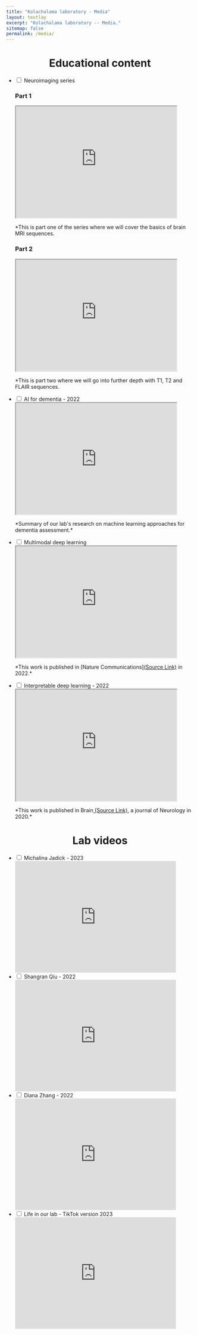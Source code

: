 ```yaml
---
title: "Kolachalama laboratory - Media"
layout: textlay
excerpt: "Kolachalama laboratory -- Media."
sitemap: false
permalink: /media/
---
```

<html>
<body>
            <h1 style=" text-align: center; ">Educational content</h1>
    <ul class="accordion">
        <li>
            <input type="checkbox" name="accordion-1" id="ed4">
            <label for="ed4">Neuroimaging series</label>
            <div class="panel">
                <h3>Part 1</h3>
                <iframe src="https://www.youtube.com/embed/WNTuU70hSi0?si=Fu-XCBqYMsz2N_FS" frameborder="1" align="middle" width="90%" height="300px" allow="accelerometer; autoplay; encrypted-media; gyroscope; picture-in-picture" allowfullscreen></iframe>
                <p>*This is part one of the series where we will cover the basics of brain MRI sequences.</p>
                <h3>Part 2</h3>
                <iframe src="https://www.youtube.com/embed/zS2nd5X1DF4?si=-L0vx1Y0S5KbV6zl" frameborder="1" align="middle" width="90%" height="300px" allow="accelerometer; autoplay; encrypted-media; gyroscope; picture-in-picture" allowfullscreen></iframe>
                <p>*This is part two where we will go into further depth with T1, T2 and FLAIR sequences.</p>
            </div>
        </li>        
        <li>
                <input type="checkbox" name="accordion-1" id="ed1">
                <label for="ed1">AI for dementia - 2022</label>
                <div class="panel">
                    <iframe src="https://youtube.com/embed/kI21nlsQlWU" frameborder="1" align="middle" width="90%" height="300px" allow="accelerometer; autoplay; encrypted-media; gyroscope; picture-in-picture" allowfullscreen></iframe>
                    <p>*Summary of our lab's research on machine learning approaches for dementia assessment.*</p>
                </div>
            </li>
            <li>
                <input type="checkbox" name="accordion-1" id="ed2">
                <label for="ed2">Multimodal deep learning</label>
                <div class="panel">
                    <iframe src="https://www.youtube.com/embed/ZfbVcaVgyLQ" frameborder="1" align="middle" width="90%" height="300px" allow="accelerometer; autoplay; encrypted-media; gyroscope; picture-in-picture" allowfullscreen></iframe>
                    <p>*This work is published in [Nature Communications]<a href="//doi.org/10.1038/s41467-022-31037-5">(Source Link)</a> in 2022.* 
                    </p>
                </div>
            </li>
            <li>
                <input type="checkbox" name="accordion-1" id="ed3">
                <label for="ed3">Interpretable deep learning - 2022</label>
                <div class="panel">
                    <iframe src="https://www.youtube.com/embed/RgqyGPMbJ9w" frameborder="1" align="middle" width="90%" height="300px" allow="accelerometer; autoplay; encrypted-media; gyroscope; picture-in-picture" allowfullscreen></iframe>
                    <p>*This work is published in Brain<a href="https://doi.org/10.1093/brain/awaa13"> (Source Link)</a>, a journal of Neurology in 2020.*  
                    </p>
                </div>
            </li>
        </ul>
    <h1 style=" text-align: center; ">Lab videos</h1>     
        <ul>
            <li>
                <input type="checkbox" name="accordion" id="Lb1">
                <label for="Lb1">Michalina Jadick - 2023</label>
                <div class="panel">
                    <iframe src="https://youtube.com/embed/KPYioRXG5OM" frameborder="0" align="middle" width="90%" height="300px" allow="accelerometer; autoplay; encrypted-media; gyroscope; picture-in-picture" allowfullscreen></iframe>
                </div>
            </li>
            <li>
                <input type="checkbox" name="accordion" id="Lb2">
                <label for="Lb2">Shangran Qiu - 2022</label>
                <div class="panel">
                    <iframe src="https://youtube.com/embed/7q3BOdJsIo8" frameborder="0" align="middle" width="90%" height="300px" allow="accelerometer; autoplay; encrypted-media; gyroscope; picture-in-picture" allowfullscreen></iframe>    
                </div>
            </li>
            <li>
                <input type="checkbox" name="accordion" id="Lb3">
                <label for="Lb3">Diana Zhang - 2022</label>
                <div class="panel">
                    <iframe src="https://youtube.com/embed/oJX8eCiqLao" frameborder="0" align="middle" width="90%" height="300px" allow="accelerometer; autoplay; encrypted-media; gyroscope; picture-in-picture" allowfullscreen></iframe>                 
                </div>
            </li>
            <li>
                <input type="checkbox" name="accordion" id="Lb4">
                <label for="Lb4">Life in our lab - TikTok version 2023</label>
                <div class="panel">
                    <iframe src="https://youtube.com/embed/NS4ZtqUsGSk" frameborder="0" align="middle" width="90%" height="300px" allow="accelerometer; autoplay; encrypted-media; gyroscope; picture-in-picture" allowfullscreen></iframe>
                </div>
            </li>
        </ul>
</body>
</html>
